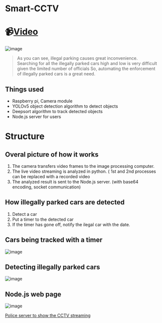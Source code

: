 # Smart-CCTV
# 📹[Video](https://youtu.be/eHqh4qVO2DE)

![image](https://user-images.githubusercontent.com/67142421/169100092-8fe7e05a-f1f8-46b7-8cac-38f9601638d2.png)
> As you can see, illegal parking causes great inconvenience.
> Searching for all the illegally parked cars high and low is very difficult given the limited number of officials
> So, automating the enforcement of illegally parked cars is a great need.

## Things used
* Raspberry pi, Camera module
* YOLOv5 object detection algorithm to detect objects
* Deepsort algorithm to track detected objects
* Node.js server for users

# Structure
## Overal picture of how it works
1. The camera transfers video frames to the image processing computer.
2. The live video streaming is analyzed in python. ( 1st and 2nd processes can be replaced with a recorded video
3. The analyzed result is sent to the Node.js server. (with base64 encoding, socket communication)

## How illegally parked cars are detected
1. Detect a car
2. Put a timer to the detected car
3. If the timer has gone off, notify the ilegal car with the date.

## Cars being tracked with a timer
![image](https://user-images.githubusercontent.com/67142421/169097525-1330b23b-65eb-4002-b261-50ca7443b49b.png)

## Detecting illegally parked cars
![image](https://user-images.githubusercontent.com/67142421/169099054-411c741f-8c61-4bf3-a439-eccaf6463632.png)

## Node.js web page
![image](https://user-images.githubusercontent.com/67142421/169098899-7b85fd9d-0cba-445e-aa91-fa897e9fca13.png)

[Police server to show the CCTV streaming](https://github.com/vacu9708/Smart-CCTV/tree/main/police%20server)
